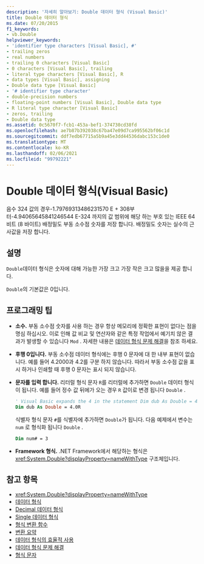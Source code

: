 ```yaml
---
description: '자세히 알아보기: Double 데이터 형식 (Visual Basic)'
title: Double 데이터 형식
ms.date: 07/20/2015
f1_keywords:
- vb.Double
helpviewer_keywords:
- 'identifier type characters [Visual Basic], #'
- trailing zeros
- real numbers
- trailing 0 characters [Visual Basic]
- 0 characters [Visual Basic], trailing
- literal type characters [Visual Basic], R
- data types [Visual Basic], assigning
- Double data type [Visual Basic]
- '# identifier type character'
- double-precision numbers
- floating-point numbers [Visual Basic], Double data type
- R literal type character [Visual Basic]
- zeros, trailing
- Double data type
ms.assetid: 0c5670f7-fcb1-453a-bef1-374730cd38fd
ms.openlocfilehash: ae7b87b392038c67ba47e09d7ca995562bf06c1d
ms.sourcegitcommit: ddf7edb67715a5b9a45e3dd44536dabc153c1de0
ms.translationtype: MT
ms.contentlocale: ko-KR
ms.lasthandoff: 02/06/2021
ms.locfileid: "99792221"
---
```

# <a name="double-data-type-visual-basic"></a>Double 데이터 형식(Visual Basic)

음수 324 값의 경우-1.79769313486231570 E + 308부터-4.94065645841246544 E-324 까지의 값 범위에 해당 하는 부호 있는 IEEE 64 비트 (8 바이트) 배정밀도 부동 소수점 숫자를 저장 합니다. 배정밀도 숫자는 실수의 근사값을 저장 합니다.

## <a name="remarks"></a>설명

`Double`데이터 형식은 숫자에 대해 가능한 가장 크고 가장 작은 크고 많을을 제공 합니다.

`Double`의 기본값은 0입니다.

## <a name="programming-tips"></a>프로그래밍 팁

- **소수.** 부동 소수점 숫자를 사용 하는 경우 항상 메모리에 정확한 표현이 없다는 점을 명심 하십시오. 이로 인해 값 비교 및 연산자와 같은 특정 작업에서 예기치 않은 결과가 발생할 수 있습니다 `Mod` . 자세한 내용은 [데이터 형식 문제 해결](../../programming-guide/language-features/data-types/troubleshooting-data-types.md)을 참조 하세요.

- **후행 0입니다.** 부동 소수점 데이터 형식에는 후행 0 문자에 대 한 내부 표현이 없습니다. 예를 들어 4.2000과 4.2를 구분 하지 않습니다. 따라서 부동 소수점 값을 표시 하거나 인쇄할 때 후행 0 문자는 표시 되지 않습니다.

- **문자를 입력 합니다.** 리터럴 형식 문자 `R`를 리터럴에 추가하면 `Double` 데이터 형식이 됩니다. 예를 들어 정수 값 뒤에가 오는 경우 `R` 값이로 변경 됩니다 `Double` .

  ```vb
  ' Visual Basic expands the 4 in the statement Dim dub As Double = 4R to 4.0:
  Dim dub As Double = 4.0R
  ```

  식별자 형식 문자 `#`를 식별자에 추가하면 `Double`가 됩니다. 다음 예제에서 변수는 `num` 로 형식화 됩니다 `Double` .

  ```vb
  Dim num# = 3
  ```

- **Framework 형식.** .NET Framework에서 해당하는 형식은 <xref:System.Double?displayProperty=nameWithType> 구조체입니다.

## <a name="see-also"></a>참고 항목

- <xref:System.Double?displayProperty=nameWithType>
- [데이터 형식](index.md)
- [Decimal 데이터 형식](decimal-data-type.md)
- [Single 데이터 형식](single-data-type.md)
- [형식 변환 함수](../functions/type-conversion-functions.md)
- [변환 요약](../keywords/conversion-summary.md)
- [데이터 형식의 효율적 사용](../../programming-guide/language-features/data-types/efficient-use-of-data-types.md)
- [데이터 형식 문제 해결](../../programming-guide/language-features/data-types/troubleshooting-data-types.md)
- [형식 문자](../../programming-guide/language-features/data-types/type-characters.md)
